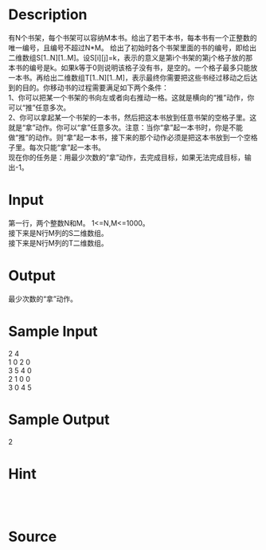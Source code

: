 
# Description

<div class="content"><div>有N个书架，每个书架可以容纳M本书。给出了若干本书，每本书有一个正整数的唯一编号，且编号不超过N*M。 给出了初始时各个书架里面的书的编号，即给出二维数组S[1..N][1..M]。设S[i][j]=k，表示的意义是第i个书架的第j个格子放的那本书的编号是k。如果k等于0则说明该格子没有书，是空的。一个格子最多只能放一本书。再给出二维数组T[1..N][1..M]，表示最终你需要把这些书经过移动之后达到的目的。你移动书的过程需要满足如下两个条件：</div>
<div>1、你可以把某一个书架的书向左或者向右推动一格。这就是横向的“推”动作，你可以“推”任意多次。</div>
<div>2、你可以拿起某一个书架的一本书，然后把这本书放到任意书架的空格子里。这就是“拿”动作。你可以“拿”任意多次。注意：当你“拿”起一本书时，你是不能做“推”的动作。则“拿”起一本书，接下来的那个动作必须是把这本书放到一个空格子里。每次只能“拿”起一本书。</div>
<div>现在你的任务是：用最少次数的“拿”动作，去完成目标，如果无法完成目标，输出-1。</div>
<div></div>
<p style="margin: 10px auto; padding: 0px; font-family: Verdana, Arial, Helvetica, sans-serif; font-size: 13.920001029968262px; line-height: 13.333333015441895px;"></p>
<div></div>
<p></p></div>

# Input

<div class="content"><div>第一行，两个整数N和M。 1&lt;=N,M&lt;=1000。</div>
<div>接下来是N行M列的S二维数组。</div>
<div>接下来是N行M列的T二维数组。</div>
<div></div>
<p></p></div>

# Output

<div class="content"><p>最少次数的“拿”动作。</p>
<div></div>
<div></div>
<p></p></div>

# Sample Input

<div class="content"><span class="sampledata">2 4<br/>
1 0 2 0<br/>
3 5 4 0<br/>
2 1 0 0<br/>
3 0 4 5<br/>
</span></div>

# Sample Output

<div class="content"><span class="sampledata">2</span></div>

# Hint

<div class="content"><p></p><div></div><br/>
<div></div><br/>
<p></p><p></p></div>

# Source

<div class="content"><p><a href="problemset.php?search="></a></p></div>

